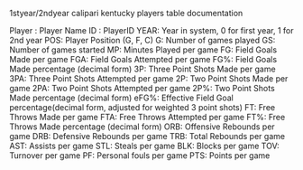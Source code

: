 1styear/2ndyear calipari kentucky players table documentation

Player : Player Name
ID : PlayerID
YEAR: Year in system, 0 for first year, 1 for 2nd year
POS: Player Position (G, F, C)
G: Number of games played
GS: Number of games started
MP: Minutes Played per game
FG: Field Goals Made per game
FGA: Field Goals Attempted per game
FG%: Field Goals Made percentage (decimal form)
3P: Three Point Shots Made per game
3PA: Three Point Shots Attempted per game
2P: Two Point Shots Made per game
2PA: Two Point Shots Attempted per game
2P%: Two Point Shots Made percentage (decimal form)
eFG%: Effective Field Goal percentage(decimal form, adjusted for weighted 3 point shots)
FT: Free Throws Made per game
FTA: Free Throws Attempted per game
FT%: Free Throws Made percentage (decimal form)
ORB: Offensive Rebounds per game
DRB: Defensive Rebounds per game
TRB: Total Rebounds per game
AST: Assists per game
STL: Steals per game
BLK: Blocks per game
TOV: Turnover per game
PF: Personal fouls per game
PTS: Points per game
